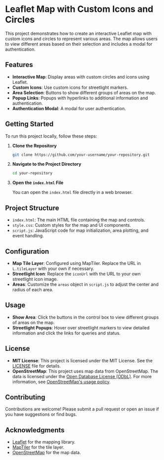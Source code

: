 # Leaflet Map with Custom Icons and Circles

This project demonstrates how to create an interactive Leaflet map with custom icons and circles to represent various areas. The map allows users to view different areas based on their selection and includes a modal for authentication.

## Features

- **Interactive Map**: Display areas with custom circles and icons using Leaflet.
- **Custom Icons**: Use custom icons for streetlight markers.
- **Area Selection**: Buttons to show different groups of areas on the map.
- **Popup Links**: Popups with hyperlinks to additional information and authentication.
- **Authentication Modal**: A modal for user authentication.

## Getting Started

To run this project locally, follow these steps:

1. **Clone the Repository**

   ```bash
   git clone https://github.com/your-username/your-repository.git
   ```

2. **Navigate to the Project Directory**

   ```bash
   cd your-repository
   ```

3. **Open the `index.html` File**

   You can open the `index.html` file directly in a web browser.

## Project Structure

- `index.html`: The main HTML file containing the map and controls.
- `style.css`: Custom styles for the map and UI components.
- `script.js`: JavaScript code for map initialization, area plotting, and event handling.

## Configuration

- **Map Tile Layer**: Configured using MapTiler. Replace the URL in `L.tileLayer` with your own if necessary.
- **Streetlight Icon**: Replace the `iconUrl` with the URL to your own streetlight icon image.
- **Areas**: Customize the `areas` object in `script.js` to adjust the center and radius of each area.

## Usage

- **Show Area**: Click the buttons in the control box to view different groups of areas on the map.
- **Streetlight Popups**: Hover over streetlight markers to view detailed information and click the links for queries and status.

## License

- **MIT License**: This project is licensed under the MIT License. See the [LICENSE](LICENSE) file for details.
- **OpenStreetMap**: This project uses map data from OpenStreetMap. The data is licensed under the [Open Database License (ODbL)](https://www.openstreetmap.org/copyright). For more information, see [OpenStreetMap's usage policy](https://operations.osmfoundation.org/policies/usage/).

## Contributing

Contributions are welcome! Please submit a pull request or open an issue if you have suggestions or find bugs.

## Acknowledgments

- [Leaflet](https://leafletjs.com/) for the mapping library.
- [MapTiler](https://www.maptiler.com/) for the tile layer.
- [OpenStreetMap](https://www.openstreetmap.org/) for the map data.
